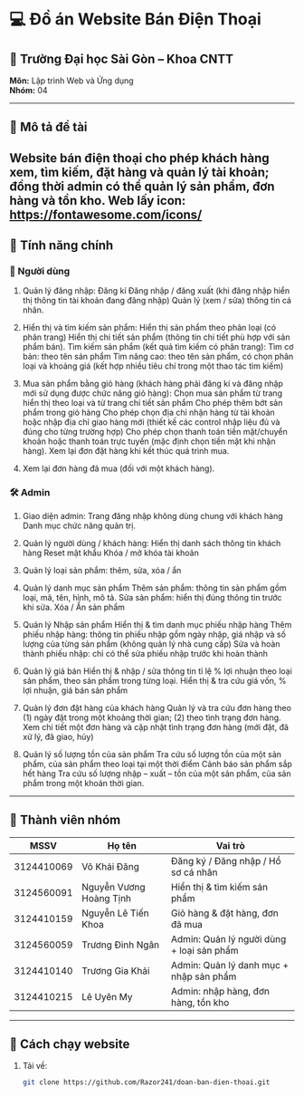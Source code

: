 # 💻 Đồ án Website Bán Điện Thoại

## 🏫 Trường Đại học Sài Gòn – Khoa CNTT
**Môn:** Lập trình Web và Ứng dụng  
**Nhóm:** 04 

---

## 📘 Mô tả đề tài
Website bán điện thoại cho phép khách hàng xem, tìm kiếm, đặt hàng và quản lý tài khoản; đồng thời admin có thể quản lý sản phẩm, đơn hàng và tồn kho.
Web lấy icon: https://fontawesome.com/icons/
---

## 🧩 Tính năng chính

### 👤 Người dùng
1. Quản lý đăng nhập: 
Đăng kí
Đăng nhập / đăng xuất (khi đăng nhập hiển thị thông tin tài khoản đang đăng nhập)
Quản lý (xem / sửa) thông tin cá nhân.

2. Hiển thị và tìm kiếm sản phẩm:
Hiển thị sản phẩm theo phân loại (có phân trang)
Hiển thị chi tiết sản phẩm (thông tin chi tiết phù hợp với sản phẩm bán). 
Tìm kiếm sản phẩm (kết quả tìm kiếm có phân trang):
Tìm cơ bản: theo tên sản phẩm
Tìm nâng cao: theo tên sản phẩm, có chọn phân loại và khoảng giá (kết hợp nhiều tiêu chí trong một thao tác tìm kiếm)

3. Mua sản phẩm bằng giỏ hàng (khách hàng phải đăng kí và đăng nhập mới sử dụng được chức năng giỏ hàng): 
Chọn mua sản phẩm từ trang hiển thị theo loại và từ trang chi tiết sản phẩm
Cho phép thêm bớt sản phẩm trong giỏ hàng
Cho phép chọn địa chỉ nhận hàng từ tài khoản hoặc nhập địa chỉ giao hàng mới (thiết kế các control nhập liệu đủ và đúng cho từng trường hợp)
Cho phép chọn thanh toán tiền mặt/chuyển khoản hoặc thanh toán trực tuyến (mặc định chọn tiền mặt khi nhận hàng).
Xem lại đơn đặt hàng khi kết thúc quá trình mua.

4. Xem lại đơn hàng đã mua (đối với một khách hàng).
  

### 🛠️ Admin
1. Giao diện admin: 
Trang đăng nhập không dùng chung với khách hàng
Danh mục chức năng quản trị.

2. Quản lý người dùng / khách hàng: 
Hiển thị danh sách thông tin khách hàng
Reset mật khẩu
Khóa / mở khóa tài khoản

3. Quản lý loại sản phẩm: thêm, sửa, xóa / ẩn

4. Quản lý danh mục sản phẩm
Thêm sản phẩm: thông tin sản phẩm gồm loại, mã, tên, hình, mô tả.
Sửa sản phẩm: hiển thị đúng thông tin trước khi sửa.
Xóa / Ẩn sản phẩm

5. Quản lý Nhập sản phẩm
Hiển thị & tìm danh mục phiếu nhập hàng
Thêm phiếu nhập hàng: thông tin phiếu nhập gồm ngày nhập, giá nhập và số lượng của từng sản phẩm (không quản lý nhà cung cấp)
Sửa và hoàn thành phiếu nhập: chỉ có thể sửa phiếu nhập trước khi hoàn thành

6. Quản lý giá bán
Hiển thị & nhập / sửa thông tin tỉ lệ % lợi nhuận theo loại sản phẩm, theo sản phẩm trong từng loại.
Hiển thị & tra cứu giá vốn, % lợi nhuận, giá bán sản phẩm

7. Quản lý đơn đặt hàng của khách hàng
Quản lý và tra cứu đơn hàng theo (1) ngày đặt trong một khoảng thời gian; (2) theo tình trạng đơn hàng.
Xem chi tiết một đơn hàng và cập nhật tình trạng đơn hàng (mới đặt, đã xử lý, đã giao, hủy)

8. Quản lý số lượng tồn của sản phẩm
Tra cứu số lượng tồn của một sản phẩm, của sản phẩm theo loại tại một thời điểm
Cảnh báo sản phẩm sắp hết hàng
Tra cứu số lượng nhập – xuất – tồn của một sản phẩm, của sản phẩm trong một khoản thời gian.
  

---

## 🧠 Thành viên nhóm

| MSSV | Họ tên | Vai trò |
|------|---------|----------|
| 3124410069 | Võ Khải Đăng | Đăng ký / Đăng nhập / Hồ sơ cá nhân |
| 3124560091 | Nguyễn Vương Hoàng Tịnh | Hiển thị & tìm kiếm sản phẩm |
| 3124410159 | Nguyễn Lê Tiến Khoa | Giỏ hàng & đặt hàng, đơn đã mua |
| 3124560059 | Trương Đình Ngân | Admin: Quản lý người dùng + loại sản phẩm |
| 3124410140 | Trương Gia Khải |  Admin: Quản lý danh mục + nhập sản phẩm  |
| 3124410215 | Lê Uyên My | Admin: nhập hàng, đơn hàng, tồn kho |

---

## 🚀 Cách chạy website
1. Tải về:  
   ```bash
   git clone https://github.com/Razor241/doan-ban-dien-thoai.git
